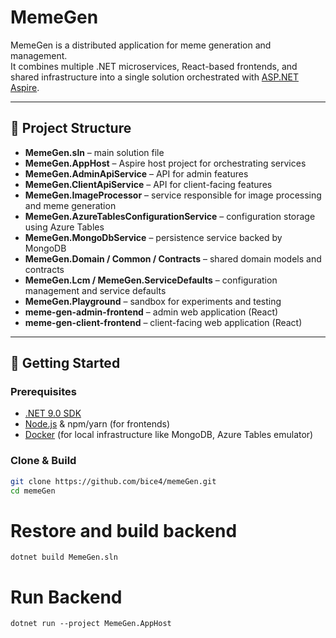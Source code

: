 # MemeGen

MemeGen is a distributed application for meme generation and management.  
It combines multiple .NET microservices, React-based frontends, and shared infrastructure into a single solution orchestrated with [ASP.NET Aspire](https://learn.microsoft.com/en-us/dotnet/aspire/).

---

## 📂 Project Structure

- **MemeGen.sln** – main solution file  
- **MemeGen.AppHost** – Aspire host project for orchestrating services  
- **MemeGen.AdminApiService** – API for admin features  
- **MemeGen.ClientApiService** – API for client-facing features  
- **MemeGen.ImageProcessor** – service responsible for image processing and meme generation  
- **MemeGen.AzureTablesConfigurationService** – configuration storage using Azure Tables  
- **MemeGen.MongoDbService** – persistence service backed by MongoDB  
- **MemeGen.Domain / Common / Contracts** – shared domain models and contracts  
- **MemeGen.Lcm / MemeGen.ServiceDefaults** – configuration management and service defaults  
- **MemeGen.Playground** – sandbox for experiments and testing  
- **meme-gen-admin-frontend** – admin web application (React)  
- **meme-gen-client-frontend** – client-facing web application (React)  

---

## 🚀 Getting Started

### Prerequisites
- [.NET 9.0 SDK](https://dotnet.microsoft.com/download/dotnet/8.0)  
- [Node.js](https://nodejs.org/) & npm/yarn (for frontends)  
- [Docker](https://www.docker.com/) (for local infrastructure like MongoDB, Azure Tables emulator)  

### Clone & Build
```bash
git clone https://github.com/bice4/memeGen.git
cd memeGen
```
# Restore and build backend
`dotnet build MemeGen.sln`

# Run Backend
`dotnet run --project MemeGen.AppHost`
